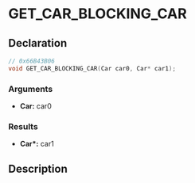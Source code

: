 # GET_CAR_BLOCKING_CAR

## Declaration
```cpp
// 0x66B43B06
void GET_CAR_BLOCKING_CAR(Car car0, Car* car1);
```

### Arguments
- **Car:** car0

### Results
- **Car\*:** car1

## Description
